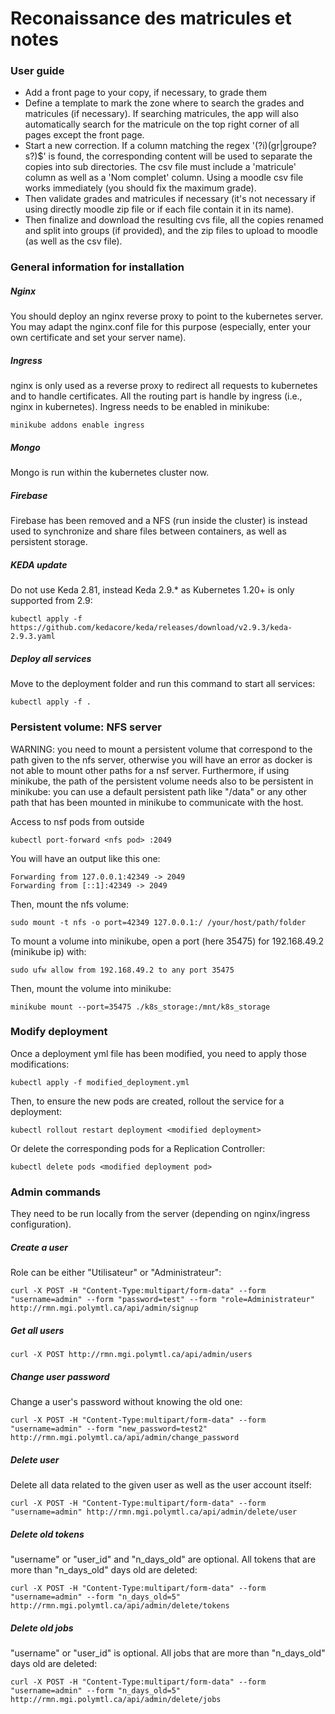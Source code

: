 # Reconaissance des matricules et notes

### User guide

- Add a front page to your copy, if necessary, to grade them
- Define a template to mark the zone where to search the grades and matricules (if necessary). If searching matricules, the app will also automatically search for the matricule on the top right corner of all pages except the front page.
- Start a new correction. If a column matching the regex '(?i)(gr|groupe?s?)$' is found, the corresponding content will be used to separate the copies into sub directories. The csv file must include a 'matricule' column as well as a 'Nom complet' column. Using a moodle csv file works immediately (you should fix the maximum grade).
- Then validate grades and matricules if necessary (it's not necessary if using directly moodle zip file or if each file contain it in its name).
- Then finalize and download the resulting cvs file, all the copies renamed and split into groups (if provided), and the zip files to upload to moodle (as well as the csv file).

### General information for installation

##### Nginx
You should deploy an nginx reverse proxy to point to the kubernetes server. You may adapt the nginx.conf file for this purpose (especially, enter your own certificate and set your server name).

##### Ingress
nginx is only used as a reverse proxy to redirect all requests to kubernetes and to handle certificates.
All the routing part is handle by ingress (i.e., nginx in kubernetes). Ingress needs to be enabled in minikube:
```
minikube addons enable ingress
```

##### Mongo
Mongo is run within the kubernetes cluster now.

##### Firebase
Firebase has been removed and a NFS (run inside the cluster) is instead used to synchronize and share files between containers, as well as persistent storage.

##### KEDA update
Do not use Keda 2.81, instead Keda 2.9.* as Kubernetes 1.20+ is only supported from 2.9:
```
kubectl apply -f https://github.com/kedacore/keda/releases/download/v2.9.3/keda-2.9.3.yaml
```

##### Deploy all services
Move to the deployment folder and run this command to start all services:
```
kubectl apply -f .
```

### Persistent volume: NFS server
WARNING: you need to mount a persistent volume that correspond to the path given to the nfs server, otherwise you will have an error as docker is not able to mount other paths for a nsf server. Furthermore, if using minikube, the path of the persistent volume needs also to be persistent in minikube: you can use a default persistent path like "/data" or any other path that has been mounted in minikube to communicate with the host.

Access to nsf pods from outside
```
kubectl port-forward <nfs pod> :2049
```

You will have an output like this one:
```
Forwarding from 127.0.0.1:42349 -> 2049
Forwarding from [::1]:42349 -> 2049
```

Then, mount the nfs volume:
```
sudo mount -t nfs -o port=42349 127.0.0.1:/ /your/host/path/folder
```

To mount a volume into minikube, open a port (here 35475) for 192.168.49.2 (minikube ip) with:
```
sudo ufw allow from 192.168.49.2 to any port 35475
```
Then, mount the volume into minikube:
```
minikube mount --port=35475 ./k8s_storage:/mnt/k8s_storage
```

### Modify deployment
Once a deployment yml file has been modified, you need to apply those modifications:
```
kubectl apply -f modified_deployment.yml
```
Then, to ensure the new pods are created, rollout the service for a deployment:
```
kubectl rollout restart deployment <modified deployment>
```
Or delete the corresponding pods for a Replication Controller:
```
kubectl delete pods <modified deployment pod>
```

### Admin commands

They need to be run locally from the server (depending on nginx/ingress configuration).

##### Create a user
Role can be either "Utilisateur" or "Administrateur":
```
curl -X POST -H "Content-Type:multipart/form-data" --form "username=admin" --form "password=test" --form "role=Administrateur" http://rmn.mgi.polymtl.ca/api/admin/signup
```

##### Get all users
```
curl -X POST http://rmn.mgi.polymtl.ca/api/admin/users
```

##### Change user password
Change a user's password without knowing the old one:
```
curl -X POST -H "Content-Type:multipart/form-data" --form "username=admin" --form "new_password=test2" http://rmn.mgi.polymtl.ca/api/admin/change_password
```

##### Delete user
Delete all data related to the given user as well as the user account itself:
```
curl -X POST -H "Content-Type:multipart/form-data" --form "username=admin" http://rmn.mgi.polymtl.ca/api/admin/delete/user
```

##### Delete old tokens
"username" or "user_id" and "n_days_old" are optional. All tokens that are more than "n_days_old" days old are deleted:
```
curl -X POST -H "Content-Type:multipart/form-data" --form "username=admin" --form "n_days_old=5" http://rmn.mgi.polymtl.ca/api/admin/delete/tokens
```

##### Delete old jobs
"username" or "user_id" is optional. All jobs that are more than "n_days_old" days old are deleted:
```
curl -X POST -H "Content-Type:multipart/form-data" --form "username=admin" --form "n_days_old=5" http://rmn.mgi.polymtl.ca/api/admin/delete/jobs
```
